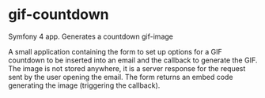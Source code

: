 # gif-countdown
Symfony 4 app. Generates a countdown gif-image

A small application containing the form to set up options for a GIF countdown to be inserted into an email and the callback to generate the GIF. The image is not stored anywhere, it is a server response for the request sent by the user opening the email. The form returns an embed code generating the image (triggering the callback).